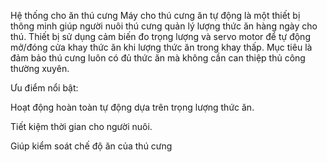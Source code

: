 Hệ thống cho ăn thú cưng
Máy cho thú cưng ăn tự động là một thiết bị thông minh giúp người nuôi thú cưng quản lý lượng thức ăn hàng ngày cho thú. Thiết bị sử dụng cảm biến đo trọng lượng và servo motor để tự động mở/đóng cửa khay thức ăn khi lượng thức ăn trong khay thấp. Mục tiêu là đảm bảo thú cưng luôn có đủ thức ăn mà không cần can thiệp thủ công thường xuyên.

Ưu điểm nổi bật:

Hoạt động hoàn toàn tự động dựa trên trọng lượng thức ăn.

Tiết kiệm thời gian cho người nuôi.

Giúp kiểm soát chế độ ăn của thú cưng
